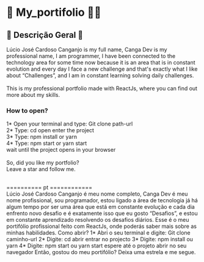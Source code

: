 # 👋 My_portifolio 👨‍✈️

## 📄 Descrição Geral 📄
Lúcio José Cardoso Canganjo is my full name, Canga Dev is my professional name, I am
programmer, I have been connected to the technology area for some time now because it is an area that is in
constant evolution and every day I face a new challenge and that's exactly what I like about “Challenges”, and
I am in constant learning solving daily challenges. <br><br>
This is my professional portfolio made with ReactJs, where you can find out more about my
skills.<br>
### How to open?
1* Open your terminal and type: Git clone path-url<br>
2* Type: cd open enter the project<br>
3* Type: npm install or yarn<br>
4* Type: npm start or yarn start<br>
wait until the project opens in your browser<br><br>
So, did you like my portfolio?<br>
Leave a star and follow me.<br><br>

========== pt ============ <br>
Lúcio José Cardoso Canganjo é meu nome completo, Canga Dev é meu nome profissional, sou
programador, estou ligado a área de tecnologia já há algum tempo por ser uma área que está em
constante evolução e cada dia enfrento novo desafio e é exatamente isso que eu gosto “Desafios”, e
estou em constante aprendizado resolvendo os desafios diários.
Esse é o meu portifólio profissional feito com ReactJs, onde poderás saber mais sobre as minhas
habilidades.
Como abrir?
1* Abri o seu terminal e digite: Git clone caminho-url
2* Digite: cd abrir entrar no projecto
3* Digite: npm install ou yarn
4* Digite: npm start ou yarn start
espere até o projeto abrir no seu navegador
Então, gostou do meu portifólio?
Deixa uma estrela e me segue.

